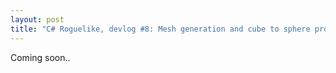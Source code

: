 ```yaml
---
layout: post
title: "C# Roguelike, devlog #8: Mesh generation and cube to sphere projection"
---
```


Coming soon..

<!--

- [Jasper Flick, Cube Sphere: Going from Cube to Sphere](https://catlikecoding.com/unity/tutorials/procedural-meshes/cube-sphere/)
- [Amit Patel, Wraparound square tile maps on a sphere](https://www.redblobgames.com/x/1938-square-tiling-of-sphere/)
- [Zucker, M., & Higashi, Y. (2018): Cube-to-sphere projections for procedural texturing and beyond](https://www.jcgt.org/published/0007/02/01/paper-lowres.pdf)
- [Dimitrijević, A., Lambers, M., & Rančić, D. (2016): Comparison of spherical cube map projections used in planet-sized terrain rendering](http://casopisi.junis.ni.ac.rs/index.php/FUMathInf/article/viewFile/871/pdf_75)
- [Lambers, M. (2019): Survey of Cube Mapping Methods in Interactive Computer Graphics](https://marlam.de/publications/cubemaps/lambers2019cubemaps.pdf)
- [Lu, F., Song, Z., & Fang, X. (2014): Generation of orthogonal curvilinear grids on the sphere surface based on Laplace-Beltrami equations](https://iopscience.iop.org/article/10.1088/1755-1315/19/1/012012/pdf)

> ?.cs

```csharp

```
-->